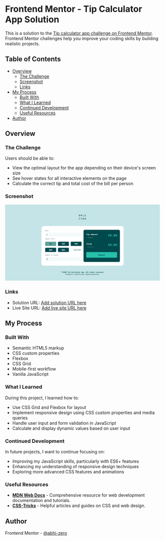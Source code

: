 # Frontend Mentor - Tip Calculator App Solution

This is a solution to the [Tip calculator app challenge on Frontend Mentor](https://www.frontendmentor.io/challenges/tip-calculator-app-ugJNGbJUX). Frontend Mentor challenges help you improve your coding skills by building realistic projects.

## Table of Contents

- [Overview](#overview)
  - [The Challenge](#the-challenge)
  - [Screenshot](#screenshot)
  - [Links](#links)
- [My Process](#my-process)
  - [Built With](#built-with)
  - [What I Learned](#what-i-learned)
  - [Continued Development](#continued-development)
  - [Useful Resources](#useful-resources)
- [Author](#author)

## Overview

### The Challenge

Users should be able to:

- View the optimal layout for the app depending on their device's screen size
- See hover states for all interactive elements on the page
- Calculate the correct tip and total cost of the bill per person

### Screenshot

![Screenshot](./images/screenshots/tip-calculator-img.png)

### Links

- Solution URL: [Add solution URL here](https://your-solution-url.com)
- Live Site URL: [Add live site URL here](https://your-live-site-url.com)

## My Process

### Built With

- Semantic HTML5 markup
- CSS custom properties
- Flexbox
- CSS Grid
- Mobile-first workflow
- Vanilla JavaScript

### What I Learned

During this project, I learned how to:

- Use CSS Grid and Flexbox for layout
- Implement responsive design using CSS custom properties and media queries
- Handle user input and form validation in JavaScript
- Calculate and display dynamic values based on user input

### Continued Development

In future projects, I want to continue focusing on:

- Improving my JavaScript skills, particularly with ES6+ features
- Enhancing my understanding of responsive design techniques
- Exploring more advanced CSS features and animations

### Useful Resources

- **[MDN Web Docs](https://developer.mozilla.org/)** - Comprehensive resource for web development documentation and tutorials.
- **[CSS-Tricks](https://css-tricks.com/)** - Helpful articles and guides on CSS and web design.

## Author

Frontend Mentor - [@abhi-zero](https://www.frontendmentor.io/profile/abhi-zero)

